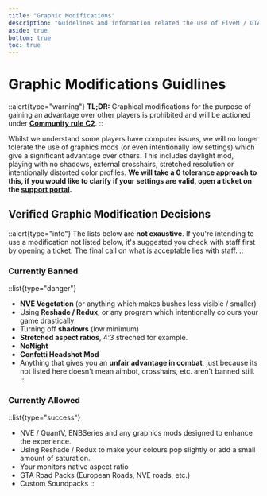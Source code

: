 ```yaml
---
title: "Graphic Modifications"
description: "Guidelines and information related the use of FiveM / GTA:V graphics modificiations on FDG"
aside: true
bottom: true
toc: true
---
```


# Graphic Modifications Guidlines

::alert{type="warning"}
**TL;DR:** Graphical modifications for the purpose of gaining an advantage over other players is prohibited and will be actioned under **[Community rule C2](/server-docs/rules/community-wide-rules)**.
::

Whilst we understand some players have computer issues, we will no longer tolerate the use of graphics mods (or even intentionally low settings) which give a significant advantage over others. This includes daylight mod, playing with no shadows, external crosshairs, stretched resolution or intentionally distorted color profiles. **We will take a 0 tolerance approach to this, if you would like to clarify if your settings are valid, open a ticket on the [support portal](https://support.fatduckgaming.com).**

## Verified Graphic Modification Decisions

::alert{type="info"}
The lists below are **not exaustive**. If you're intending to use a modification not listed below, it's suggested you check with staff first by [opening a ticket](https://support.fatduckgaming.com). The final call on what is acceptable lies with staff.
::

### Currently Banned

::list{type="danger"}
- **NVE Vegetation** (or anything which makes bushes less visible / smaller)
- Using **Reshade / Redux**, or any program which intentionally colours your game drastically
- Turning off **shadows** (low minimum)
- **Stretched aspect ratios**, 4:3 streched for example.
- **NoNight**
- **Confetti Headshot Mod**
- Anything that gives you an **unfair advantage in combat**, just because its not listed here doesn't mean aimbot, crosshairs, etc. aren't banned still.
::

### Currently Allowed 

::list{type="success"}

- NVE / QuantV, ENBSeries and any graphics mods designed to enhance the experience.
- Using Reshade / Redux to make your colours pop slightly or add a small amount of  saturation.
- Your monitors native aspect ratio
- GTA Road Packs (European Roads, NVE roads, etc.)
- Custom Soundpacks
::

